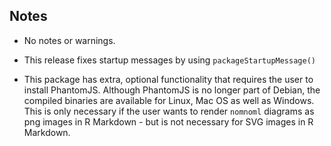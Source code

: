 
## Notes

- No notes or warnings.

- This release fixes startup messages by using `packageStartupMessage()`

- This package has extra, optional functionality that requires the user to install PhantomJS.  Although PhantomJS is no longer part of Debian, the compiled binaries are available for Linux, Mac OS as well as Windows.  This is only necessary if the user wants to render `nomnoml` diagrams as png images in R Markdown - but is not necessary for SVG images in R Markdown.
